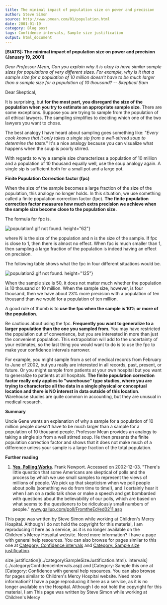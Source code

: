 ```yaml
---
title: The minimal impact of population size on power and precision
author: Steve Simon
source: http://www.pmean.com/01/population.html
date: 2001-01-19
category: Blog post
tags: Confidence intervals, Sample size justification
output: html_document
---
```

****[StATS]:** The minimal impact of population size
on power and precision (January 19, 2001)**

*Dear Professor Mean, Can you explain why it is okay to have similar
sample sizes for populations of very different sizes. For example, why
is it that a sample size for a population of 10 million doesn't have to
be much larger than a sample size for a population of 10 thousand? --
Skeptical Sam*

Dear Skeptical,

It is surprising, but **for the most part, you disregard the size of
the population when you try to estimate an appropriate sample size**.
There are some exceptions. Suppose you are trying to sample from the
population of all ethical lawyers. The sampling simplifies to deciding
which one of the two lawyers you want to chose.

The best analogy I have heard about sampling goes something like:
"*Every cook knows that it only takes a single sip from a
well-stirred soup to determine the taste*." It's a nice analogy
because you can visualize what happens when the soup is poorly
stirred.

With regards to why a sample size characterizes a population of 10
million and a population of 10 thousand equally well, use the soup
analogy again. A single sip is sufficient both for a small pot and a
large pot.

**Finite Population Correction factor (fpc)**

When the size of the sample becomes a large fraction of the size of
the population, this analogy no longer holds. In this situation, we
use something called a finite population correction factor (fpc).
**The finite population correction factor measures how much extra
precision we achieve when the sample size become close to the
population size.**

The formula for fpc is.

![population1.gif not found.](../../../web/images/01/population01.png)
height="62"}

where N is the size of the population and n is the size of the sample.
If fpc is close to 1, then there is almost no effect. When fpc is much
smaller than 1, then sampling a large fraction of the population is
indeed having an effect on precision.

The following table shows what the fpc in four different situations
would be.

![population2.gif not found.](../../../web/images/01/population02.png)
height="125"}

When the sample size is 50, it does not matter much whether the
population is 10 thousand or 10 million. When the sample size,
however, is four thousand, then we have about 23% more precision with
a population of ten thousand than we would for a population of ten
million.

A good rule of thumb is to **use the fpc when the sample is 10% or
more of the population**.

Be cautious about using the fpc. **Frequently you want to generalize
to a larger population than the one you sampled from**. You may have
restricted the population out of convenience, but you are interested
in more than just the convenient population. This extrapolation will
add to the uncertainty of your estimates, so the last thing you would
want to do is to use the fpc to make your confidence intervals
narrower.

For example, you might sample from a set of medical records from
February to June of 2002, but you really are interested in all
records, past, present, or future. Or you might sample from patients
at your own hospital but you want to generalize to patients at all
hospitals. **The finite population correction factor really only
applies to "warehouse" type studies, where you are trying to
characterize all the data in a single physical or conceptual location
and there is NO interest in data outside of this location.** Warehouse
studies are quite common in accounting, but they are unusual in
medical research.

**Summary**

Uncle Gene wants an explanation of why a sample for a population of 10
million people doesn't have to be much larger than a sample for a
population of 10 thousand people. Professor Mean provides an analogy
to taking a single sip from a well stirred soup. He then presents the
finite population correction factor and shows that it does not make
much of a difference unless your sample is a large fraction of the
total population.

**Further reading**

1.  **[Yes, Polling
    Works](http://www.gallup.com/poll/FromtheEd/ed0211.asp)**. Frank
    Newport. Accessed on 2002-12-03. "There's little question that
    some Americans are skeptical of polls and the process by which we
    use small samples to represent the views of millions of people. We
    pick up that skepticism when we poll people about polls (something
    we do from time to time!), and I certainly hear it when I am on a
    radio talk show or make a speech and get bombarded with questions
    about the believability of our polls, which are based on what seems
    to the questioners to be ridiculously small numbers of people."
    www.gallup.com/poll/FromtheEd/ed0211.asp

This page was written by Steve Simon while working at Children's Mercy
Hospital. Although I do not hold the copyright for this material, I am
reproducing it here as a service, as it is no longer available on the
Children's Mercy Hospital website. Need more information? I have a page
with general help resources. You can also browse for pages similar to
this one at [Category: Confidence
intervals](../category/ConfidenceIntervals.asp) and [Category: Sample
size justification](../category/SampleSizeJustification.html).
<!---More--->
size justification](../category/SampleSizeJustification.html).
intervals](../category/ConfidenceIntervals.asp) and [Category: Sample
this one at [Category: Confidence
with general help resources. You can also browse for pages similar to
Children's Mercy Hospital website. Need more information? I have a page
reproducing it here as a service, as it is no longer available on the
Hospital. Although I do not hold the copyright for this material, I am
This page was written by Steve Simon while working at Children's Mercy

<!---Do not use
****[StATS]:** The minimal impact of population size
This page was written by Steve Simon while working at Children's Mercy
Hospital. Although I do not hold the copyright for this material, I am
reproducing it here as a service, as it is no longer available on the
Children's Mercy Hospital website. Need more information? I have a page
with general help resources. You can also browse for pages similar to
this one at [Category: Confidence
intervals](../category/ConfidenceIntervals.asp) and [Category: Sample
size justification](../category/SampleSizeJustification.html).
--->

